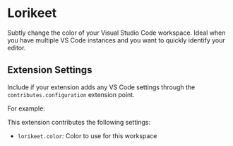 # Lorikeet

Subtly change the color of your Visual Studio Code workspace. Ideal when you
have multiple VS Code instances and you want to quickly identify your editor.

## Extension Settings

Include if your extension adds any VS Code settings through the
`contributes.configuration` extension point.

For example:

This extension contributes the following settings:

-   `lorikeet.color`: Color to use for this workspace
